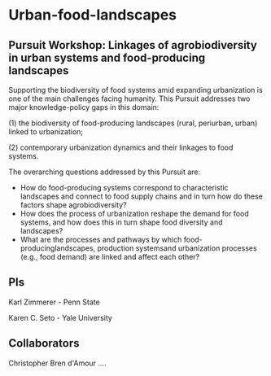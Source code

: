 # Urban-food-landscapes
## Pursuit Workshop: Linkages of agrobiodiversity in urban systems and food-producing landscapes

Supporting the biodiversity of food systems amid expanding urbanization is one of the main challenges facing humanity. This Pursuit addresses two major knowledge-policy gaps in this domain:

(1) the biodiversity of food-producing landscapes (rural, periurban, urban) linked to urbanization;

(2) contemporary urbanization dynamics and their linkages to food systems. 

The overarching questions addressed by this Pursuit are: 

- How do food-producing systems correspond to characteristic landscapes and connect to food supply chains and in turn how do these factors shape agrobiodiversity? 
- How does the process of urbanization reshape the demand for food systems, and how does this in turn shape food diversity and landscapes?
- What are the processes and pathways by which food-producinglandscapes, production systemsand urbanization processes (e.g., food demand) are linked and affect each other?

## PIs
Karl Zimmerer - Penn State

Karen C. Seto - Yale University

## Collaborators
Christopher Bren d'Amour
....
